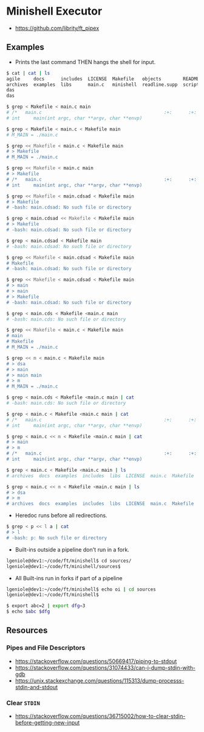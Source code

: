 # Minishell Executor

- https://github.com/librity/ft_pipex

## Examples

- Prints the last command THEN hangs the shell for input.

```bash
$ cat | cat | ls
agile     docs      includes  LICENSE  Makefile   objects        README.md  snippets  test
archives  examples  libs      main.c   minishell  readline.supp  scripts    sources   tests
das
das
```

```bash
$ grep < Makefile < main.c main
# /*   main.c                                             :+:      :+:    :+:   */
# int     main(int argc, char **argv, char **envp)
```

```bash
$ grep < Makefile < main.c < Makefile main
# M_MAIN = ./main.c
```

```bash
$ grep << Makefile < main.c < Makefile main
# > Makefile
# M_MAIN = ./main.c
```

```bash
$ grep << Makefile < main.c main
# > Makefile
# /*   main.c                                             :+:      :+:    :+:   */
# int     main(int argc, char **argv, char **envp)
```

```bash
$ grep << Makefile < main.cdsad < Makefile main
# > Makefile
# -bash: main.cdsad: No such file or directory
```

```bash
$ grep < main.cdsad << Makefile < Makefile main
# > Makefile
# -bash: main.cdsad: No such file or directory
```

```bash
$ grep < main.cdsad < Makefile main
# -bash: main.cdsad: No such file or directory
```

```bash
$ grep << Makefile < main.cdsad < Makefile main
# Makefile
# -bash: main.cdsad: No such file or directory
```

```bash
$ grep << Makefile < main.cdsad < Makefile main
# > main
# > main
# > Makefile
# -bash: main.cdsad: No such file or directory
```

```bash
$ grep < main.cds < Makefile <main.c main
# -bash: main.cds: No such file or directory
```

```bash
$ grep << Makefile < main.c < Makefile main
# main
# Makefile
# M_MAIN = ./main.c
```

```bash
$ grep << m < main.c < Makefile main
# > dsa
# > main
# > main main
# > m
# M_MAIN = ./main.c
```

```bash
$ grep < main.cds < Makefile <main.c main | cat
# -bash: main.cds: No such file or directory
```

```bash
$ grep < main.c < Makefile <main.c main | cat
# /*   main.c                                             :+:      :+:    :+:   */
# int     main(int argc, char **argv, char **envp)
```

```bash
$ grep < main.c << m < Makefile <main.c main | cat
# > main
# > m
# /*   main.c                                             :+:      :+:    :+:   */
# int     main(int argc, char **argv, char **envp)
```

```bash
$ grep < main.c < Makefile <main.c main | ls
# archives  docs  examples  includes  libs  LICENSE  main.c  Makefile  minishell  objects  readline.supp  README.md  scripts  snippets  sources  tests
```

```bash
$ grep < main.c << m < Makefile <main.c main | ls
# > dsa
# > m
# archives  docs  examples  includes  libs  LICENSE  main.c  Makefile  minishell  objects  readline.supp  README.md  scripts  snippets  sources  tests
```

- Heredoc runs before all redirections.

```bash
$ grep < p << l a | cat
# > l
# -bash: p: No such file or directory
```

- Built-ins outside a pipeline don't run in a fork.

```bash
lgeniole@dev1:~/code/ft/minishell$ cd sources/
lgeniole@dev1:~/code/ft/minishell/sources$
```

- All Built-ins run in forks if part of a pipeline

```bash
lgeniole@dev1:~/code/ft/minishell$ echo oi | cd sources
lgeniole@dev1:~/code/ft/minishell$
```

```bash
$ export abc=2 | export dfg=3
$ echo $abc $dfg

```

## Resources

### Pipes and File Descriptors

- https://stackoverflow.com/questions/50669417/piping-to-stdout
- https://stackoverflow.com/questions/31074433/can-i-dump-stdin-with-gdb
- https://unix.stackexchange.com/questions/115313/dump-processs-stdin-and-stdout

### Clear `STDIN`

- https://stackoverflow.com/questions/36715002/how-to-clear-stdin-before-getting-new-input
